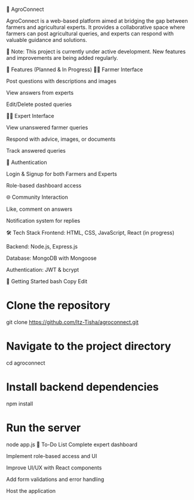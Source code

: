 🌱 AgroConnect

AgroConnect is a web-based platform aimed at bridging the gap between farmers and agricultural experts. It provides a collaborative space where farmers can post agricultural queries, and experts can respond with valuable guidance and solutions.

🚧 Note: This project is currently under active development. New features and improvements are being added regularly.

🧩 Features (Planned & In Progress)
👨‍🌾 Farmer Interface

 Post questions with descriptions and images

 View answers from experts

 Edit/Delete posted queries

👩‍🔬 Expert Interface

 View unanswered farmer queries

 Respond with advice, images, or documents

 Track answered queries

🔐 Authentication

 Login & Signup for both Farmers and Experts

 Role-based dashboard access

🌐 Community Interaction

 Like, comment on answers

 Notification system for replies

🛠️ Tech Stack
Frontend: HTML, CSS, JavaScript, React (in progress)

Backend: Node.js, Express.js

Database: MongoDB with Mongoose

Authentication: JWT & bcrypt

🚀 Getting Started
bash
Copy
Edit
# Clone the repository
git clone https://github.com/Itz-Tisha/agroconnect.git

# Navigate to the project directory
cd agroconnect

# Install backend dependencies
npm install

# Run the server
node app.js
📌 To-Do List
 Complete expert dashboard

 Implement role-based access and UI

 Improve UI/UX with React components

 Add form validations and error handling

 Host the application
